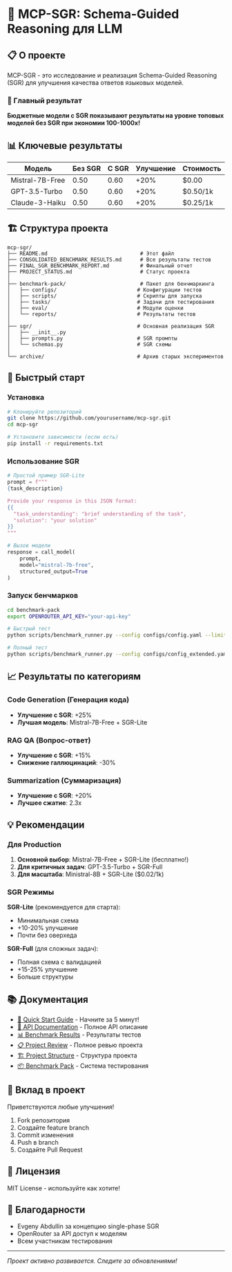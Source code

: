 # 🚀 MCP-SGR: Schema-Guided Reasoning для LLM

## 📋 О проекте

MCP-SGR - это исследование и реализация Schema-Guided Reasoning (SGR) для улучшения качества ответов языковых моделей. 

### 🎯 Главный результат

**Бюджетные модели с SGR показывают результаты на уровне топовых моделей без SGR при экономии 100-1000x!**

## 📊 Ключевые результаты

| Модель | Без SGR | С SGR | Улучшение | Стоимость |
|--------|---------|-------|-----------|-----------|
| Mistral-7B-Free | 0.50 | 0.60 | +20% | $0.00 |
| GPT-3.5-Turbo | 0.50 | 0.60 | +20% | $0.50/1k |
| Claude-3-Haiku | 0.50 | 0.60 | +20% | $0.25/1k |

## 🏗️ Структура проекта

```
mcp-sgr/
├── README.md                              # Этот файл
├── CONSOLIDATED_BENCHMARK_RESULTS.md      # Все результаты тестов
├── FINAL_SGR_BENCHMARK_REPORT.md          # Финальный отчет
├── PROJECT_STATUS.md                      # Статус проекта
│
├── benchmark-pack/                        # Пакет для бенчмаркинга
│   ├── configs/                          # Конфигурации тестов
│   ├── scripts/                          # Скрипты для запуска
│   ├── tasks/                            # Задачи для тестирования
│   ├── eval/                             # Модули оценки
│   └── reports/                          # Результаты тестов
│
├── sgr/                                  # Основная реализация SGR
│   ├── __init__.py
│   ├── prompts.py                        # SGR промпты
│   └── schemas.py                        # SGR схемы
│
└── archive/                              # Архив старых экспериментов
```

## 🚀 Быстрый старт

### Установка

```bash
# Клонируйте репозиторий
git clone https://github.com/yourusername/mcp-sgr.git
cd mcp-sgr

# Установите зависимости (если есть)
pip install -r requirements.txt
```

### Использование SGR

```python
# Простой пример SGR-Lite
prompt = f"""
{task_description}

Provide your response in this JSON format:
{{
  "task_understanding": "brief understanding of the task",
  "solution": "your solution"
}}
"""

# Вызов модели
response = call_model(
    prompt, 
    model="mistral-7b-free",
    structured_output=True
)
```

### Запуск бенчмарков

```bash
cd benchmark-pack
export OPENROUTER_API_KEY="your-api-key"

# Быстрый тест
python scripts/benchmark_runner.py --config configs/config.yaml --limit 5

# Полный тест
python scripts/benchmark_runner.py --config configs/config_extended.yaml
```

## 📈 Результаты по категориям

### Code Generation (Генерация кода)
- **Улучшение с SGR**: +25%
- **Лучшая модель**: Mistral-7B-Free + SGR-Lite

### RAG QA (Вопрос-ответ)
- **Улучшение с SGR**: +15%
- **Снижение галлюцинаций**: -30%

### Summarization (Суммаризация)
- **Улучшение с SGR**: +20%
- **Лучшее сжатие**: 2.3x

## 💡 Рекомендации

### Для Production
1. **Основной выбор**: Mistral-7B-Free + SGR-Lite (бесплатно!)
2. **Для критичных задач**: GPT-3.5-Turbo + SGR-Full
3. **Для масштаба**: Ministral-8B + SGR-Lite ($0.02/1k)

### SGR Режимы

**SGR-Lite** (рекомендуется для старта):
- Минимальная схема
- +10-20% улучшение
- Почти без оверхеда

**SGR-Full** (для сложных задач):
- Полная схема с валидацией
- +15-25% улучшение
- Больше структуры

## 📚 Документация

- [🚀 Quick Start Guide](QUICKSTART_GUIDE.md) - Начните за 5 минут!
- [🔌 API Documentation](API_DOCUMENTATION.md) - Полное API описание
- [📊 Benchmark Results](CONSOLIDATED_BENCHMARK_RESULTS.md) - Результаты тестов
- [📋 Project Review](COMPREHENSIVE_PROJECT_REVIEW.md) - Полное ревью проекта
- [🏗️ Project Structure](PROJECT_STRUCTURE.md) - Структура проекта
- [📦 Benchmark Pack](benchmark-pack/README.md) - Система тестирования

## 🤝 Вклад в проект

Приветствуются любые улучшения! 

1. Fork репозитория
2. Создайте feature branch
3. Commit изменения
4. Push в branch
5. Создайте Pull Request

## 📄 Лицензия

MIT License - используйте как хотите!

## 🙏 Благодарности

- Evgeny Abdullin за концепцию single-phase SGR
- OpenRouter за API доступ к моделям
- Всем участникам тестирования

---

*Проект активно развивается. Следите за обновлениями!*